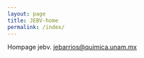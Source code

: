 ```yaml
---
layout: page
title: JEBV-home
permalink: /index/
---
```


Hompage jebv. [jebarrios@quimica.unam.mx](jebarrios@quimica.unam.mx)
